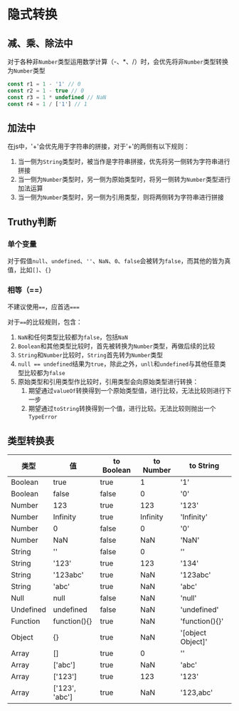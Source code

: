 # 隐式转换

## 减、乘、除法中

对于各种非`Number`类型运用数学计算（-、*、/）时，会优先将非`Number`类型转换为`Number`类型

```js
const r1 = 1 - '1' // 0
const r2 = 1 - true // 0
const r3 = 1 * undefined // NaN
const r4 = 1 / ['1'] // 1
```

## 加法中

在js中，'+'会优先用于字符串的拼接，对于'+'的两侧有以下规则：

1. 当一侧为`String`类型时，被当作是字符串拼接，优先将另一侧转为字符串进行拼接
2. 当一侧为`Number`类型时，另一侧为原始类型时，将另一侧转为`Number`类型进行加法运算
3. 当一侧为`Number`类型时，另一侧为引用类型，则将两侧转为字符串进行拼接

## Truthy判断

### 单个变量

对于假值`null`、`undefined`、`''`、`NaN`、`0`、`false`会被转为`false`，而其他的皆为真值，比如`[]`、`{}`

### 相等（==）

不建议使用`==`，应首选`===`

对于`==`的比较规则，包含：

1. `NaN`和任何类型比较都为`false`，包括`NaN`
2. `Boolean`和其他类型比较时，首先被转换为`Number`类型，再做后续的比较
3. `String`和`Number`比较时，`String`首先转为`Number`类型
4. `null == undefined`结果为`true`，除此之外，`unll`和`undefined`与其他任意类型比较都为`false`
5. 原始类型和引用类型作比较时，引用类型会向原始类型进行转换：
   1. 期望通过`valueOf`转换得到一个原始类型值，进行比较，无法比较则进行下一步
   2. 期望通过`toString`转换得到一个值，进行比较。无法比较则抛出一个`TypeError`

## 类型转换表

| 类型      | 值             | to Boolean | to Number | to String         |
| --------- | -------------- | ---------- | --------- | ----------------- |
| Boolean   | true           | true       | 1         | '1'               |
| Boolean   | false          | false      | 0         | '0'               |
| Number    | 123            | true       | 123       | '123'             |
| Number    | Infinity       | true       | Infinity  | 'Infinity'        |
| Number    | 0              | false      | 0         | '0'               |
| Number    | NaN            | false      | NaN       | 'NaN'             |
| String    | ''             | false      | 0         | ''                |
| String    | '123'          | true       | 123       | '134'             |
| String    | '123abc'       | true       | NaN       | '123abc'          |
| String    | 'abc'          | true       | NaN       | 'abc'             |
| Null      | null           | false      | NaN       | 'null'            |
| Undefined | undefined      | false      | NaN       | 'undefined'       |
| Function  | function(){}   | true       | NaN       | 'function(){}'    |
| Object    | {}             | true       | NaN       | '[object Object]' |
| Array     | []             | true       | 0         | ''                |
| Array     | ['abc']        | true       | NaN       | 'abc'             |
| Array     | ['123']        | true       | 123       | '123'             |
| Array     | ['123', 'abc'] | true       | NaN       | '123,abc'         |
